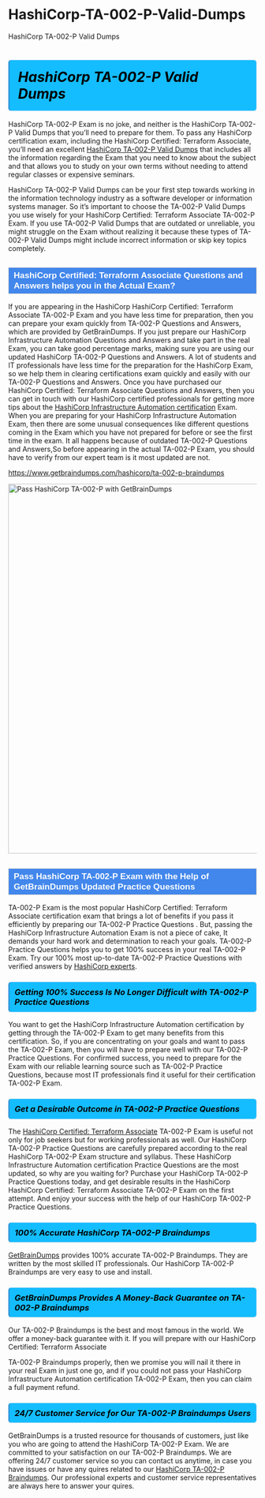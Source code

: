 # HashiCorp-TA-002-P-Valid-Dumps
HashiCorp TA-002-P Valid Dumps
<h1><strong><span style="display: block; color: #000000; background: #14BDFF; border: 0.5px solid #AED6F1; border-left: 3px solid #3498DB; padding: .6em; border-radius: 6px;">                     <em>HashiCorp TA-002-P <span class="exam_variation">Valid Dumps</span> </em>                </span></strong>            </h1>                        <p>HashiCorp TA-002-P Exam is no joke, and neither is the HashiCorp TA-002-P <span class="exam_variation">Valid Dumps</span> that you’ll need to prepare for them. To pass any HashiCorp certification exam,             including the HashiCorp Certified: Terraform Associate, you’ll need an excellent <a href="https://www.getbraindumps.com/hashicorp/ta-002-p-braindumps">HashiCorp TA-002-P <span class="exam_variation">Valid Dumps</span></a> that includes             all the information regarding the Exam that you need to know about the subject and that allows you to study on your own terms             without needing to attend regular classes or expensive seminars.</p>                        <p>HashiCorp TA-002-P <span class="exam_variation">Valid Dumps</span> can be your first step towards working in the information technology industry as a software developer or             information systems manager. So it’s important to choose the TA-002-P <span class="exam_variation">Valid Dumps</span> you use wisely for your             HashiCorp Certified: Terraform Associate TA-002-P Exam. If you use TA-002-P <span class="exam_variation">Valid Dumps</span>             that are outdated or unreliable, you might struggle on the Exam without realizing it because these types of TA-002-P <span class="exam_variation">Valid Dumps</span>             might include incorrect information or skip key topics completely.</p>                        <h2 style="background: #4287ec; border: 1px solid #cccccc; padding: 5px 10px;">                <span style="color: #ffffff;">                    <span style="font-size: 11pt;">                        <span style="line-height: normal;">                            <span style="font-family: Calibri,sans-serif;">                                <strong>                                    <span style="font-size: 13.0pt;">HashiCorp Certified: Terraform Associate <span class="exam_variation2">Questions and Answers</span> helps you in the Actual Exam?</span>                                </strong>                            </span>                        </span>                    </span>                </span>            </h2>                        <p>If you are appearing in the HashiCorp HashiCorp Certified: Terraform Associate TA-002-P Exam and             you have less time for preparation, then you can prepare your exam quickly from TA-002-P <span class="exam_variation2">Questions and Answers</span>, which are provided by GetBrainDumps.             If you just prepare our HashiCorp Infrastructure Automation <span class="exam_variation2">Questions and Answers</span> and take part in the real Exam, you can take good percentage marks, making sure you are             using our updated HashiCorp TA-002-P <span class="exam_variation2">Questions and Answers</span>. A lot of students and IT professionals have less time for the preparation for the HashiCorp Exam,             so we help them in clearing certifications exam quickly and easily with our TA-002-P <span class="exam_variation2">Questions and Answers</span>. Once you have purchased our             HashiCorp Certified: Terraform Associate <span class="exam_variation2">Questions and Answers</span>, then you can get in touch with our             HashiCorp certified professionals for getting more tips about the <a href="https://www.getbraindumps.com/hashicorp/hashicorp-infrastructure-automation-braindumps.html">HashiCorp Infrastructure Automation certification</a> Exam. When you are preparing for your              HashiCorp Infrastructure Automation Exam, then there are some unusual consequences like different questions coming in the Exam which you have not prepared            for before or see the first time in the exam. It all happens because of outdated TA-002-P <span class="exam_variation2">Questions and Answers</span>,So before appearing in the actual             TA-002-P Exam, you should have to verify from our expert team is it most updated are not.</p>                        <p><a href="https://www.getbraindumps.com/hashicorp/ta-002-p-braindumps">https://www.getbraindumps.com/hashicorp/ta-002-p-braindumps</a></p>                        <p><a href="https://www.getbraindumps.com/"><img src="https://www.getbraindumps.com/images/get-updated-exam-questions-with-discount-getbraindumps.jpg" class="postImage" alt="Pass HashiCorp TA-002-P with GetBrainDumps" width="750"></a></p>                            <h2 style="background: #4287ec; border: 1px solid #cccccc; padding: 5px 10px;">                <span style="color: #ffffff;">                    <span style="font-size: 11pt;">                        <span style="line-height: normal;">                            <span style="font-family: Calibri,sans-serif;">                                <strong>                                    <span style="font-size: 13.0pt;">Pass HashiCorp TA-002-P Exam with the Help of GetBrainDumps Updated <span class="exam_variation3">Practice Questions</span></span>                                </strong>                            </span>                        </span>                    </span>                </span>            </h2>                        <p>TA-002-P Exam is the most popular HashiCorp Certified: Terraform Associate certification exam that brings a             lot of benefits if you pass it efficiently by preparing our TA-002-P <span class="exam_variation3">Practice Questions</span> . But, passing the HashiCorp Infrastructure Automation Exam is not a piece of cake,             It demands your hard work and determination to reach your goals. TA-002-P <span class="exam_variation3">Practice Questions</span> helps you to get 100% success in your real TA-002-P Exam.             Try our 100% most up-to-date TA-002-P <span class="exam_variation3">Practice Questions</span> with verified answers by <a href="https://www.getbraindumps.com/hashicorp-braindumps.html">HashiCorp experts</a>.</p>                        <h3>                <strong>                    <span style="display: block; color: #000000; background: #14BDFF; border: 0.5px solid #AED6F1; border-left: 3px solid #3498DB; padding: .6em; border-radius: 6px;">                        <em>Getting 100% Success Is No Longer Difficult with TA-002-P <span class="exam_variation3">Practice Questions</span></em>                    </span>                </strong>            </h3>                        <p>You want to get the HashiCorp Infrastructure Automation certification by getting through the TA-002-P Exam to get many benefits from this certification.             So, if you are concentrating on your goals and want to pass the TA-002-P Exam, then you will have to prepare well with our TA-002-P <span class="exam_variation3">Practice Questions</span>.             For confirmed success, you need to prepare for the Exam with our reliable learning source such as TA-002-P <span class="exam_variation3">Practice Questions</span>, because most             IT professionals find it useful for their certification TA-002-P Exam.</p>                        <h3>                <strong>                    <span style="display: block; color: #000000; background: #14BDFF; border: 0.5px solid #AED6F1; border-left: 3px solid #3498DB; padding: .6em; border-radius: 6px;">                        <em>Get a Desirable Outcome in TA-002-P <span class="exam_variation3">Practice Questions</span></em>                    </span>                </strong>            </h3>                        <p>The <a href="https://www.getbraindumps.com/hashicorp/ta-002-p-braindumps">HashiCorp Certified: Terraform Associate</a> TA-002-P Exam is useful not only for job seekers but             for working professionals as well. Our HashiCorp TA-002-P <span class="exam_variation3">Practice Questions</span> are carefully prepared according to the real HashiCorp TA-002-P Exam structure and syllabus.             These HashiCorp Infrastructure Automation certification <span class="exam_variation3">Practice Questions</span> are the most updated, so why are you waiting for? Purchase your HashiCorp TA-002-P <span class="exam_variation3">Practice Questions</span> today,             and get desirable results in the HashiCorp HashiCorp Certified: Terraform Associate TA-002-P Exam on the first attempt.             And enjoy your success with the help of our HashiCorp TA-002-P <span class="exam_variation3">Practice Questions</span>.</p>                        <h3>                <strong>                    <span style="display: block; color: #000000; background: #14BDFF; border: 0.5px solid #AED6F1; border-left: 3px solid #3498DB; padding: .6em; border-radius: 6px;">                        <em>100% Accurate HashiCorp TA-002-P <span class="exam_variation4">Braindumps</span></em>                    </span>                </strong>            </h3>                        <p><a href="https://www.getbraindumps.com/">GetBrainDumps</a> provides 100% accurate TA-002-P <span class="exam_variation4">Braindumps</span>. They are written by the most skilled IT professionals.             Our HashiCorp TA-002-P <span class="exam_variation4">Braindumps</span> are very easy to use and install.</p>                        <h3>                <strong>                    <span style="display: block; color: #000000; background: #14BDFF; border: 0.5px solid #AED6F1; border-left: 3px solid #3498DB; padding: .6em; border-radius: 6px;">                        <em>GetBrainDumps Provides A Money-Back Guarantee on  TA-002-P <span class="exam_variation4">Braindumps</span></em>                    </span>                </strong>            </h3>                        <p>Our TA-002-P <span class="exam_variation4">Braindumps</span> is the best and most famous in the world. We offer a money-back guarantee with it.             If you will prepare with our HashiCorp Certified: Terraform Associate</p>            <p>TA-002-P <span class="exam_variation4">Braindumps</span> properly, then we promise you will nail it there in your real Exam in just one go, and             if you could not pass your HashiCorp Infrastructure Automation certification TA-002-P Exam, then you can claim a full payment refund.</p>                        <h3>                <strong>                    <span style="display: block; color: #000000; background: #14BDFF; border: 0.5px solid #AED6F1; border-left: 3px solid #3498DB; padding: .6em; border-radius: 6px;">                        <em>24/7 Customer Service for Our TA-002-P <span class="exam_variation4">Braindumps</span> Users</em>                    </span>                </strong>            </h3>                        <p>GetBrainDumps is a trusted resource for thousands of customers, just like you who are going to attend the HashiCorp TA-002-P Exam.             We are committed to your satisfaction on our TA-002-P <span class="exam_variation4">Braindumps</span>. We are offering 24/7 customer service so you can contact us anytime,             in case you have issues or have any quires related to our <a href="https://www.getbraindumps.com/hashicorp/ta-002-p-braindumps">HashiCorp TA-002-P <span class="exam_variation4">Braindumps</span></a>. Our professional experts and customer service             representatives are always here to answer your quires.</p>                    
